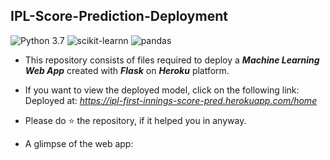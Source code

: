 ## IPL-Score-Prediction-Deployment
![Python 3.7](https://img.shields.io/badge/Python-3.7-brightgreen.svg) ![scikit-learnn](https://img.shields.io/badge/Library-Scikit_Learn-orange.svg) ![pandas](https://img.shields.io/badge/Library-Pandas-blue)
* This repository consists of files required to deploy a ___Machine Learning Web App___ created with ___Flask___ on ___Heroku___ platform.
* If you want to view the deployed model, click on the following link:<br />
Deployed at: _https://ipl-first-innings-score-pred.herokuapp.com/home_
* Please do ⭐ the repository, if it helped you in anyway.

*  A glimpse of the web app:
